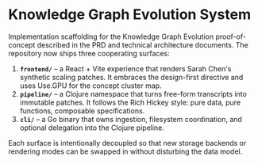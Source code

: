 # Knowledge Graph Evolution System

Implementation scaffolding for the Knowledge Graph Evolution proof-of-concept described in the PRD and technical architecture documents. The repository now ships three cooperating surfaces:

1. **`frontend/`** – a React + Vite experience that renders Sarah Chen&apos;s synthetic scaling patches. It embraces the design-first directive and uses Use.GPU for the concept cluster map.
2. **`pipeline/`** – a Clojure namespace that turns free-form transcripts into immutable patches. It follows the Rich Hickey style: pure data, pure functions, composable specifications.
3. **`cli/`** – a Go binary that owns ingestion, filesystem coordination, and optional delegation into the Clojure pipeline.

Each surface is intentionally decoupled so that new storage backends or rendering modes can be swapped in without disturbing the data model.
